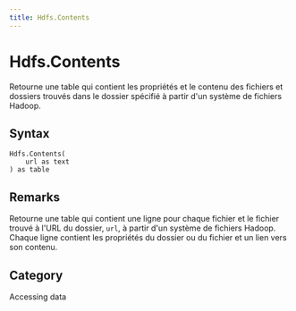 ```yaml
---
title: Hdfs.Contents
---
```


# Hdfs.Contents


Retourne une table qui contient les propriétés et le contenu des fichiers et dossiers trouvés dans le dossier spécifié à partir d&#39;un système de fichiers Hadoop.


## Syntax

```powerquery
Hdfs.Contents(
    url as text
) as table
```


## Remarks

Retourne une table qui contient une ligne pour chaque fichier et le fichier trouvé à l'URL du dossier, <code>url</code>, à partir d'un système de fichiers Hadoop. Chaque ligne contient les propriétés du dossier ou du fichier et un lien vers son contenu.



## Category
Accessing data
